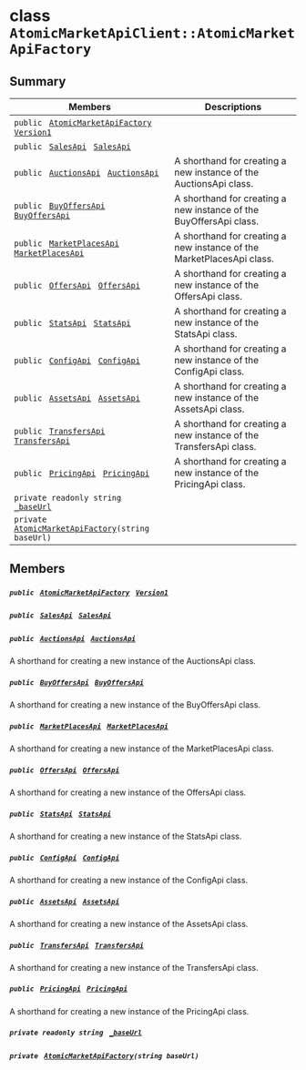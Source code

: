 # class `AtomicMarketApiClient::AtomicMarketApiFactory` 

## Summary

 Members                                | Descriptions                                
----------------------------------------|---------------------------------------------
`public ` [`AtomicMarketApiFactory`](#class_atomic_market_api_client_1_1_atomic_market_api_factory)` ` [`Version1`](#class_atomic_market_api_client_1_1_atomic_market_api_factory_1a128f58d66efc599b159c9ce47b14b02b) | 
`public ` [`SalesApi`](AtomicMarketApiClient--Sales--SalesApi.md)` ` [`SalesApi`](#class_atomic_market_api_client_1_1_atomic_market_api_factory_1a498126f12ac328ac742c0c8ff5d07a7b) | 
`public ` [`AuctionsApi`](AtomicMarketApiClient--Auctions--AuctionsApi.md)` ` [`AuctionsApi`](#class_atomic_market_api_client_1_1_atomic_market_api_factory_1a96ea580a5287dc7777fc4e6d5bf80292) | A shorthand for creating a new instance of the AuctionsApi class.
`public ` [`BuyOffersApi`](AtomicMarketApiClient--BuyOffers--BuyOffersApi.md)` ` [`BuyOffersApi`](#class_atomic_market_api_client_1_1_atomic_market_api_factory_1a908eff26a88171a0ee21cec78fc8c36b) | A shorthand for creating a new instance of the BuyOffersApi class.
`public ` [`MarketPlacesApi`](AtomicMarketApiClient--MarketPlaces--MarketPlacesApi.md)` ` [`MarketPlacesApi`](#class_atomic_market_api_client_1_1_atomic_market_api_factory_1a25fd47bd7f1cc870f8211c5863af15f4) | A shorthand for creating a new instance of the MarketPlacesApi class.
`public ` [`OffersApi`](AtomicMarketApiClient--Offers--OffersApi.md)` ` [`OffersApi`](#class_atomic_market_api_client_1_1_atomic_market_api_factory_1a108e2c7848ed84930e436d918ddea129) | A shorthand for creating a new instance of the OffersApi class.
`public ` [`StatsApi`](AtomicMarketApiClient--Stats--StatsApi.md)` ` [`StatsApi`](#class_atomic_market_api_client_1_1_atomic_market_api_factory_1a27713262d08797fa347f61a9a9280a9b) | A shorthand for creating a new instance of the StatsApi class.
`public ` [`ConfigApi`](AtomicMarketApiClient--Config--ConfigApi.md)` ` [`ConfigApi`](#class_atomic_market_api_client_1_1_atomic_market_api_factory_1a170f55f7a9a00955b9a21992ac926f59) | A shorthand for creating a new instance of the ConfigApi class.
`public ` [`AssetsApi`](AtomicMarketApiClient--Assets--AssetsApi.md)` ` [`AssetsApi`](#class_atomic_market_api_client_1_1_atomic_market_api_factory_1afab9b78a486f9cec6e48fee9d42e0f28) | A shorthand for creating a new instance of the AssetsApi class.
`public ` [`TransfersApi`](AtomicMarketApiClient--Transfers--TransfersApi.md)` ` [`TransfersApi`](#class_atomic_market_api_client_1_1_atomic_market_api_factory_1a99c8dcee62833d9aab10b4c702fca109) | A shorthand for creating a new instance of the TransfersApi class.
`public ` [`PricingApi`](AtomicMarketApiClient--Pricing--PricingApi.md)` ` [`PricingApi`](#class_atomic_market_api_client_1_1_atomic_market_api_factory_1a1152d6d7a45a24520df7cfdaccbdd684) | A shorthand for creating a new instance of the PricingApi class.
`private readonly string ` [`_baseUrl`](#class_atomic_market_api_client_1_1_atomic_market_api_factory_1a50e91e46e4294c5dda34da06f1d5824a) | 
`private ` [`AtomicMarketApiFactory`](#class_atomic_market_api_client_1_1_atomic_market_api_factory_1ac500a4aa7e23a1efc1a8c5545b17fc49)`(string baseUrl)` | 

## Members

##### `public ` [`AtomicMarketApiFactory`](#class_atomic_market_api_client_1_1_atomic_market_api_factory)` ` [`Version1`](#class_atomic_market_api_client_1_1_atomic_market_api_factory_1a128f58d66efc599b159c9ce47b14b02b) 

##### `public ` [`SalesApi`](AtomicMarketApiClient--Sales--SalesApi.md)` ` [`SalesApi`](#class_atomic_market_api_client_1_1_atomic_market_api_factory_1a498126f12ac328ac742c0c8ff5d07a7b) 

##### `public ` [`AuctionsApi`](AtomicMarketApiClient--Auctions--AuctionsApi.md)` ` [`AuctionsApi`](#class_atomic_market_api_client_1_1_atomic_market_api_factory_1a96ea580a5287dc7777fc4e6d5bf80292) 

A shorthand for creating a new instance of the AuctionsApi class.

##### `public ` [`BuyOffersApi`](AtomicMarketApiClient--BuyOffers--BuyOffersApi.md)` ` [`BuyOffersApi`](#class_atomic_market_api_client_1_1_atomic_market_api_factory_1a908eff26a88171a0ee21cec78fc8c36b) 

A shorthand for creating a new instance of the BuyOffersApi class.

##### `public ` [`MarketPlacesApi`](AtomicMarketApiClient--MarketPlaces--MarketPlacesApi.md)` ` [`MarketPlacesApi`](#class_atomic_market_api_client_1_1_atomic_market_api_factory_1a25fd47bd7f1cc870f8211c5863af15f4) 

A shorthand for creating a new instance of the MarketPlacesApi class.

##### `public ` [`OffersApi`](AtomicMarketApiClient--Offers--OffersApi.md)` ` [`OffersApi`](#class_atomic_market_api_client_1_1_atomic_market_api_factory_1a108e2c7848ed84930e436d918ddea129) 

A shorthand for creating a new instance of the OffersApi class.

##### `public ` [`StatsApi`](AtomicMarketApiClient--Stats--StatsApi.md)` ` [`StatsApi`](#class_atomic_market_api_client_1_1_atomic_market_api_factory_1a27713262d08797fa347f61a9a9280a9b) 

A shorthand for creating a new instance of the StatsApi class.

##### `public ` [`ConfigApi`](AtomicMarketApiClient--Config--ConfigApi.md)` ` [`ConfigApi`](#class_atomic_market_api_client_1_1_atomic_market_api_factory_1a170f55f7a9a00955b9a21992ac926f59) 

A shorthand for creating a new instance of the ConfigApi class.

##### `public ` [`AssetsApi`](AtomicMarketApiClient--Assets--AssetsApi.md)` ` [`AssetsApi`](#class_atomic_market_api_client_1_1_atomic_market_api_factory_1afab9b78a486f9cec6e48fee9d42e0f28) 

A shorthand for creating a new instance of the AssetsApi class.

##### `public ` [`TransfersApi`](AtomicMarketApiClient--Transfers--TransfersApi.md)` ` [`TransfersApi`](#class_atomic_market_api_client_1_1_atomic_market_api_factory_1a99c8dcee62833d9aab10b4c702fca109) 

A shorthand for creating a new instance of the TransfersApi class.

##### `public ` [`PricingApi`](AtomicMarketApiClient--Pricing--PricingApi.md)` ` [`PricingApi`](#class_atomic_market_api_client_1_1_atomic_market_api_factory_1a1152d6d7a45a24520df7cfdaccbdd684) 

A shorthand for creating a new instance of the PricingApi class.

##### `private readonly string ` [`_baseUrl`](#class_atomic_market_api_client_1_1_atomic_market_api_factory_1a50e91e46e4294c5dda34da06f1d5824a) 

##### `private ` [`AtomicMarketApiFactory`](#class_atomic_market_api_client_1_1_atomic_market_api_factory_1ac500a4aa7e23a1efc1a8c5545b17fc49)`(string baseUrl)` 

